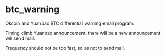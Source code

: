 # btc_warning
Okcoin and Yuanbao BTC differential warning email program.

Timing climb Yuanbao announcement, there will be a new announcement will send mail.

Frequency should not be too fast, so as not to send mail.
